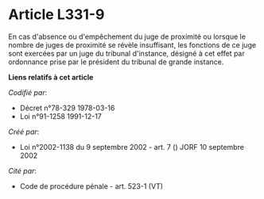 # Article L331-9

En cas d'absence ou d'empêchement du juge de proximité ou lorsque le nombre de juges de proximité se révèle insuffisant, les
fonctions de ce juge sont exercées par un juge du tribunal d'instance, désigné à cet effet par ordonnance prise par le
président du tribunal de grande instance.

**Liens relatifs à cet article**

_Codifié par_:

  - Décret n°78-329 1978-03-16
  - Loi n°91-1258 1991-12-17

_Créé par_:

  - Loi n°2002-1138 du 9 septembre 2002 - art. 7 () JORF 10 septembre 2002

_Cité par_:

  - Code de procédure pénale - art. 523-1 (VT)
